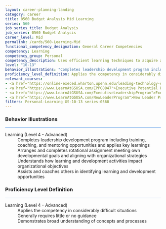 ```yaml
---
layout: career-planning-landing
category: career
title: 0560 Budget Analysis Mid Learning
series: 560
job_series_title: Budget Analysis
job_series: 0560 Budget Analysis
career_level: Mid
permalink: /cards/560-Learning-Mid
functional_competency_designation: General Career Competencies
competency: Learning
competency_group: Personal
competency_description: Uses efficient learning techniques to acquire and apply new knowledge and skills; uses formal and informal training, feedback, or other opportunities for self-learning and development.
level: "10-13"
behavior_illustrations: "Completes leadership development program including training, coaching, and mentoring opportunities and applies key learnings ? Arranges and completes rotational assignment meeting own developmental goals and aligning with organizational strategies ? Understands how learning and development activities impact organizational objectives ? Assists and coaches others in identifying learning and development opportunities ?"
proficiency_level_definition: Applies the competency in considerably difficult situations ? Generally requires little or no guidance ? Demonstrates broad understanding of concepts and processes
relevant_courses: 
- <a href="https://online-execed.wharton.upenn.edu/leading-technology-driven-organization/enterprise/?b2c_form=true&utm_campaign=gsa&utm_source=b2b">Leading a Technology-Driven Firm (with Wharton Executive Education), Emeritus</a>
- <a href="https://www.LearnAtGSUSA.com/EPPG8847">Executive Potential Program (EPPG8840), GSU</a>
- <a href="https://www.LearnAtGSUSA.com/ExecutiveLeadershipProgram">Executive Leadership Program, GSU</a>
- <a href="https://www.LearnAtGSUSA.com/NewLeaderProgram">New Leader Program, GSU</a>
filters: Personal-Learning GS-10-13 series-0560
---
```


<div class="desktop:grid-col-6 margin-y-3">
  <div class="border-top-2 bg-white padding-3 shadow-5 height-full members-hover border-1px button-border border-top-blue radius-lg card-text-color">
    <h3>Behavior Illustrations</h3>
    <hr style="background-color: #1b74e0 !important;"/>
    <dl class="text-base card-content-color"><dt>Learning (Level 4 - Advanced)</dt><dd>Completes leadership development program including training, coaching, and mentoring opportunities and applies key learnings </dd><dd> Arranges and completes rotational assignment meeting own developmental goals and aligning with organizational strategies </dd><dd> Understands how learning and development activities impact organizational objectives </dd><dd> Assists and coaches others in identifying learning and development opportunities </dd></dl>
  </div>
</div>
<div class="desktop:grid-col-6 margin-y-3">
  <div class="border-top-2 bg-white padding-3 shadow-5 height-full members-hover border-1px button-border border-top-blue radius-lg card-text-color">
    <h3>Proficiency Level Definition</h3>
     <hr style="background-color: #1b74e0 !important;"/>
    <dl class="text-base card-content-color"><dt>Learning (Level 4 - Advanced)</dt><dd>Applies the competency in considerably difficult situations </dd><dd> Generally requires little or no guidance </dd><dd> Demonstrates broad understanding of concepts and processes</dd></dl>
  </div>
</div>